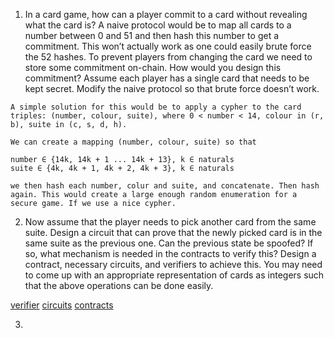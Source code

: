 1. In a card game, how can a player commit to a card without revealing what the card is? A naive protocol would be to map all cards to a number between 0 and 51 and then hash this number to get a commitment. This won’t actually work as one could easily brute force the 52 hashes.
To prevent players from changing the card we need to store some commitment on-chain. How would you design this commitment? Assume each player has a single card that needs to be kept secret.  Modify the naive protocol so that brute force doesn’t work.

```
A simple solution for this would be to apply a cypher to the card triples: (number, colour, suite), where 0 < number < 14, colour in (r, b), suite in (c, s, d, h).
```
```
We can create a mapping (number, colour, suite) so that

number ∈ {14k, 14k + 1 ... 14k + 13}, k ∈ naturals
suite ∈ {4k, 4k + 1, 4k + 2, 4k + 3}, k ∈ naturals 
```
```
we then hash each number, colur and suite, and concatenate. Then hash again. This would create a large enough random enumeration for a secure game. If we use a nice cypher.
```

2. Now assume that the player needs to pick another card from the same suite. Design a circuit that can prove that the newly picked card is in the same suite as the previous one. Can the previous state be spoofed? If so, what mechanism is needed in the contracts to verify this?
Design a contract, necessary circuits, and verifiers to achieve this. You may need to come up with an appropriate representation of cards as integers such that the above operations can be done easily.

[verifier](https://github.com/alienflip/zku/blob/main/week_3/fairness/2ndCard/circom/verifier.sol)
[circuits](https://github.com/alienflip/zku/blob/main/week_3/fairness/2ndCard/circom/checkSuite.circom)
[contracts](https://github.com/alienflip/zku/blob/main/week_3/fairness/2ndCard/storeCards.sol)

3.

```
```
